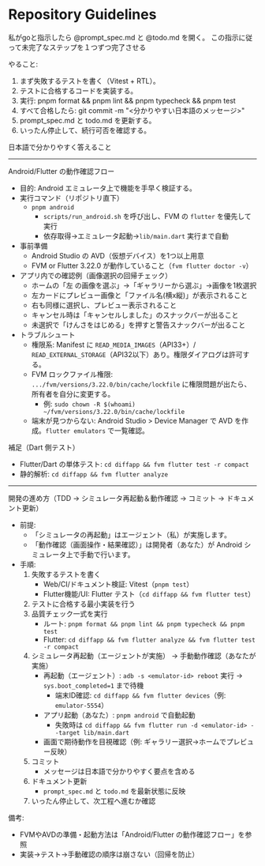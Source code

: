# Repository Guidelines

私がgoと指示したら
@prompt_spec.md と @todo.md を開く。
この指示に従って未完了なステップを１つずつ完了させる

やること:

1. まず失敗するテストを書く（Vitest + RTL）。
2. テストに合格するコードを実装する。
3. 実行: pnpm format && pnpm lint && pnpm typecheck && pnpm test
4. すべて合格したら: git commit -m "<分かりやすい日本語のメッセージ>"
5. prompt_spec.md と todo.md を更新する。
6. いったん停止して、続行可否を確認する。

日本語で分かりやすく答えること

---

Android/Flutter の動作確認フロー

- 目的: Android エミュレータ上で機能を手早く検証する。
- 実行コマンド（リポジトリ直下）
  - `pnpm android`
    - `scripts/run_android.sh` を呼び出し、FVM の `flutter` を優先して実行
    - 依存取得→エミュレータ起動→`lib/main.dart` 実行まで自動
- 事前準備
  - Android Studio の AVD（仮想デバイス）を1つ以上用意
  - FVM or Flutter 3.22.0 が動作していること（`fvm flutter doctor -v`）
- アプリ内での確認例（画像選択の回帰チェック）
  - ホームの「左 の画像を選ぶ」→「ギャラリーから選ぶ」→画像を1枚選択
  - 左カードにプレビュー画像と「ファイル名(横x縦)」が表示されること
  - 右も同様に選択し、プレビュー表示されること
  - キャンセル時は「キャンセルしました」のスナックバーが出ること
  - 未選択で「けんさをはじめる」を押すと警告スナックバーが出ること
- トラブルシュート
  - 権限系: Manifest に `READ_MEDIA_IMAGES`（API33+）/ `READ_EXTERNAL_STORAGE`（API32以下）あり。権限ダイアログは許可する。
  - FVM ロックファイル権限: `.../fvm/versions/3.22.0/bin/cache/lockfile` に権限問題が出たら、所有者を自分に変更する。
    - 例: `sudo chown -R $(whoami) ~/fvm/versions/3.22.0/bin/cache/lockfile`
  - 端末が見つからない: Android Studio > Device Manager で AVD を作成。`flutter emulators` で一覧確認。

補足（Dart 側テスト）

- Flutter/Dart の単体テスト: `cd diffapp && fvm flutter test -r compact`
- 静的解析: `cd diffapp && fvm flutter analyze`

---

開発の進め方（TDD → シミュレータ再起動＆動作確認 → コミット → ドキュメント更新）

- 前提:
  - 「シミュレータの再起動」はエージェント（私）が実施します。
  - 「動作確認（画面操作・結果確認）」は開発者（あなた）が Android シミュレータ上で手動で行います。
- 手順:
  1. 失敗するテストを書く
     - Web/CI/ドキュメント検証: Vitest（`pnpm test`）
     - Flutter機能/UI: Flutter テスト（`cd diffapp && fvm flutter test`）
  2. テストに合格する最小実装を行う
  3. 品質チェック一式を実行
     - ルート: `pnpm format && pnpm lint && pnpm typecheck && pnpm test`
     - Flutter: `cd diffapp && fvm flutter analyze && fvm flutter test -r compact`
  4. シミュレータ再起動（エージェントが実施） → 手動動作確認（あなたが実施）
     - 再起動（エージェント）: `adb -s <emulator-id> reboot` 実行 → `sys.boot_completed=1` まで待機
       - 端末ID確認: `cd diffapp && fvm flutter devices`（例: `emulator-5554`）
     - アプリ起動（あなた）: `pnpm android` で自動起動
       - 失敗時は `cd diffapp && fvm flutter run -d <emulator-id> --target lib/main.dart`
     - 画面で期待動作を目視確認（例: ギャラリー選択→ホームでプレビュー反映）
  5. コミット
     - メッセージは日本語で分かりやすく要点を含める
  6. ドキュメント更新
     - `prompt_spec.md` と `todo.md` を最新状態に反映
  7. いったん停止して、次工程へ進むか確認

備考:

- FVMやAVDの準備・起動方法は「Android/Flutter の動作確認フロー」を参照
- 実装→テスト→手動確認の順序は崩さない（回帰を防止）
